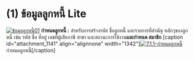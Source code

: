 # (1)    ข้อมูลลูกหนี้  Lite

[![ข้อมูลลูกหนี้01](/images/ข้อมูลลูกหนี้01.jpg)](/images/ข้อมูลลูกหนี้01.jpg)   **กำหนดลูกหนี้ :**
สำหรับการสร้างรหัส ชื่อลูกหนี้ และรายการที่สำคัญ หลักๆของลูกหนี้ เช่น รหัส
ชื่อ ที่อยู่ เลขที่ผู้เสียภาษี สาขา และสถานะการใช้งาน**และกำหนด สมาชิก**
[caption id="attachment_1141" align="alignnone"
width="1342"][![7.1.1-กำหนดลูกหนี้](/images/7.1.1-กำหนดลูกหนี้.jpg)](/images/7.1.1-กำหนดลูกหนี้.jpg) กำหนดลูกหนี้[/caption]  

